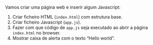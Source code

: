 Vamos criar uma página web e inserir algum Javascript:

1. Criar ficheiro HTML (`index.html`) com estrutura base.
2. Criar ficheiro Javascript (`app.js`).
3. Fazer com que código de `app.js` seja executado ao abrir a página `index.html` no browser.
4. Mostrar caixa de alerta com o texto “Hello world”.
